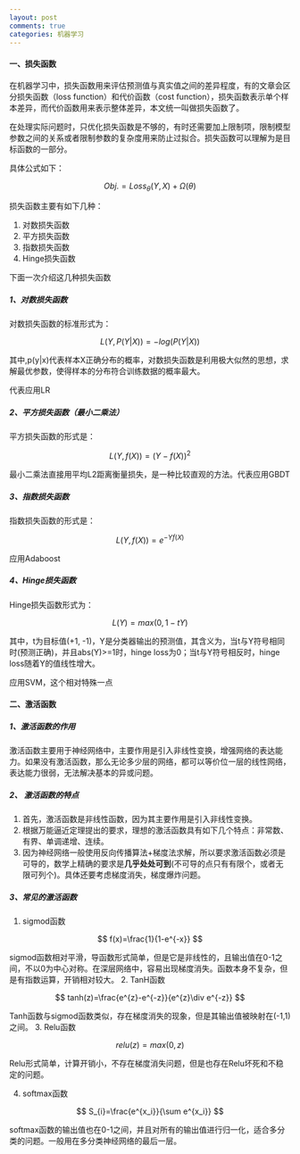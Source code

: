 ```yaml
---
layout: post
comments: true
categories: 机器学习
---
```


#### 一、损失函数
在机器学习中，损失函数用来评估预测值与真实值之间的差异程度，有的文章会区分损失函数（loss function）和代价函数（cost function），损失函数表示单个样本差异，而代价函数用来表示整体差异，本文统一叫做损失函数了。

在处理实际问题时，只优化损失函数是不够的，有时还需要加上限制项，限制模型参数之间的关系或者限制参数的复杂度用来防止过拟合。损失函数可以理解为是目标函数的一部分。

具体公式如下：

$$
Obj.=Loss_{\theta}(Y,X)+ \Omega(\theta)
$$

损失函数主要有如下几种：

1. 对数损失函数
2. 平方损失函数
3. 指数损失函数
4. Hinge损失函数

下面一次介绍这几种损失函数

##### 1、对数损失函数
对数损失函数的标准形式为：

$$
L(Y,P(Y|X))=-log(P(Y|X))
$$

其中,p(y\|x)代表样本X正确分布的概率，对数损失函数是利用极大似然的思想，求解最优参数，使得样本的分布符合训练数据的概率最大。

代表应用LR
##### 2、平方损失函数（最小二乘法）
平方损失函数的形式是：

$$
L(Y,f(X))=(Y-f(X))^2
$$

最小二乘法直接用平均L2距离衡量损失，是一种比较直观的方法。代表应用GBDT

##### 3、指数损失函数
指数损失函数的形式是：

$$
L(Y,f(X))=e^{-Yf(X)}
$$

应用Adaboost

##### 4、Hinge损失函数
Hinge损失函数形式为：

$$
L(Y)=max(0, 1-tY)
$$

其中，t为目标值(+1, -1)，Y是分类器输出的预测值，其含义为，当t与Y符号相同时(预测正确)，并且abs(Y)>=1时，hinge loss为0；当t与Y符号相反时，hinge loss随着Y的值线性增大。

应用SVM，这个相对特殊一点

#### 二、激活函数

##### 1、激活函数的作用
激活函数主要用于神经网络中，主要作用是引入非线性变换，增强网络的表达能力。如果没有激活函数，那么无论多少层的网络，都可以等价位一层的线性网络，表达能力很弱，无法解决基本的异或问题。

##### 2、 激活函数的特点
1. 首先，激活函数是非线性函数，因为其主要作用是引入非线性变换。
2. 根据万能逼近定理提出的要求，理想的激活函数具有如下几个特点：非常数、有界、单调递增、连续。
3. 因为神经网络一般使用反向传播算法+梯度法求解，所以要求激活函数必须是可导的，数学上精确的要求是**几乎处处可到**(不可导的点只有有限个，或者无限可列个)。具体还要考虑梯度消失，梯度爆炸问题。

##### 3、常见的激活函数
1. sigmod函数

$$
f(x)=\frac{1}{1-e^{-x}}
$$

sigmod函数相对平滑，导函数形式简单，但是它是非线性的，且输出值在0-1之间，不以0为中心对称。在深层网络中，容易出现梯度消失。函数本身不复杂，但是有指数运算，开销相对较大。
2. TanH函数

$$
tanh(z)=\frac{e^{z}-e^{-z}}{e^{z}\div e^{-z}}
$$

Tanh函数与sigmod函数类似，存在梯度消失的现象，但是其输出值被映射在(-1,1)之间。
3. Relu函数

$$
relu(z)=max(0,z)
$$

Relu形式简单，计算开销小，不存在梯度消失问题，但是也存在Relu坏死和不稳定的问题。

4. softmax函数

$$
S_{i}=\frac{e^{x_i}}{\sum e^{x_i}}
$$

softmax函数的输出值也在0-1之间，并且对所有的输出值进行归一化，适合多分类的问题。一般用在多分类神经网络的最后一层。
